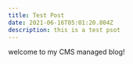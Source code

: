 ```yaml
---
title: Test Post
date: 2021-06-16T05:01:20.804Z
description: this is a test psot
---
```

welcome to my CMS managed blog!